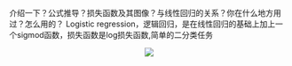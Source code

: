 介绍一下？公式推导？损失函数及其图像？与线性回归的关系？你在什么地方用过？怎么用的？
Logistic regression，逻辑回归，是在线性回归的基础上加上一个sigmod函数，损失函数是log损失函数,简单的二分类任务
<div align="center"> <img src="https://github.com/mkzzz/nlp-algorithm-basic/tree/master/assets/lr1.png"> </div><br>